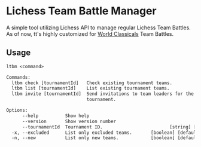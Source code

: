 # Lichess Team Battle Manager

A simple tool utilizing Lichess API to manage regular
Lichess Team Battles. As of now, tt's highly customized for
[World Classicals](https://lichess.org/team/world-classicals) Team Battles.

## Usage

```txt
ltbm <command>

Commands:
  ltbm check [tournamentId]   Check existing tournament teams.
  ltbm list [tournamentId]    List existing tournament teams.
  ltbm invite [tournamentId]  Send invitations to team leaders for the next
                              tournament.

Options:
      --help          Show help                                        [boolean]
      --version       Show version number                              [boolean]
      --tournamentId  Tournament ID.                         [string] [required]
  -x, --excluded      List only excluded teams.       [boolean] [default: false]
  -n, --new           List only new teams.            [boolean] [default: false]
```
